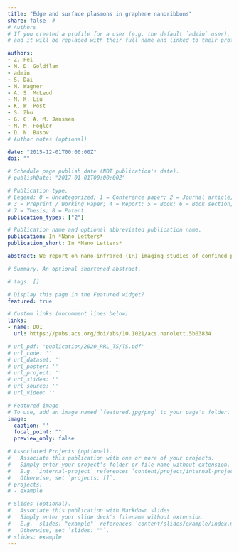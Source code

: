 ```yaml
---
title: "Edge and surface plasmons in graphene nanoribbons"
share: false  # 
# Authors
# If you created a profile for a user (e.g. the default `admin` user), write the username (folder name) here 
# and it will be replaced with their full name and linked to their profile.

authors:
- Z. Fei
- M. D. Goldflam
- admin
- S. Dai
- M. Wagner
- A. S. McLeod
- M. K. Liu
- K. W. Post
- S. Zhu
- G. C. A. M. Janssen
- M. M. Fogler
- D. N. Basov
# Author notes (optional)

date: "2015-12-01T00:00:00Z"
doi: ""

# Schedule page publish date (NOT publication's date).
# publishDate: "2017-01-01T00:00:00Z"

# Publication type.
# Legend: 0 = Uncategorized; 1 = Conference paper; 2 = Journal article;
# 3 = Preprint / Working Paper; 4 = Report; 5 = Book; 6 = Book section;
# 7 = Thesis; 8 = Patent
publication_types: ["2"]

# Publication name and optional abbreviated publication name.
publication: In *Nano Letters*
publication_short: In *Nano Letters*

abstract: We report on nano-infrared (IR) imaging studies of confined plasmon modes inside patterned graphene nanoribbons (GNRs) fabricated with high-quality chemical-vapor-deposited (CVD) graphene on Al$_2$O$_3$ substrates. The confined geometry of these ribbons leads to distinct mode patterns and strong field enhancement, both of which evolve systematically with the ribbon width. In addition, spectroscopic nanoimaging in the mid-infrared range 850–1450 cm$^{–1}$ allowed us to evaluate the effect of the substrate phonons on the plasmon damping. Furthermore, we observed edge plasmons$:$ peculiar one-dimensional modes propagating strictly along the edges of our patterned graphene nanostructures.

# Summary. An optional shortened abstract.

# tags: []

# Display this page in the Featured widget?
featured: true

# Custom links (uncomment lines below)
links:
- name: DOI
  url: https://pubs.acs.org/doi/abs/10.1021/acs.nanolett.5b03834

# url_pdf: 'publication/2020_PRL_TS/TS.pdf'
# url_code: ''
# url_dataset: ''
# url_poster: ''
# url_project: ''
# url_slides: ''
# url_source: ''
# url_video: ''

# Featured image
# To use, add an image named `featured.jpg/png` to your page's folder. 
image:
  caption: ''
  focal_point: ""
  preview_only: false

# Associated Projects (optional).
#   Associate this publication with one or more of your projects.
#   Simply enter your project's folder or file name without extension.
#   E.g. `internal-project` references `content/project/internal-project/index.md`.
#   Otherwise, set `projects: []`.
# projects:
# - example

# Slides (optional).
#   Associate this publication with Markdown slides.
#   Simply enter your slide deck's filename without extension.
#   E.g. `slides: "example"` references `content/slides/example/index.md`.
#   Otherwise, set `slides: ""`.
# slides: example
---
```


